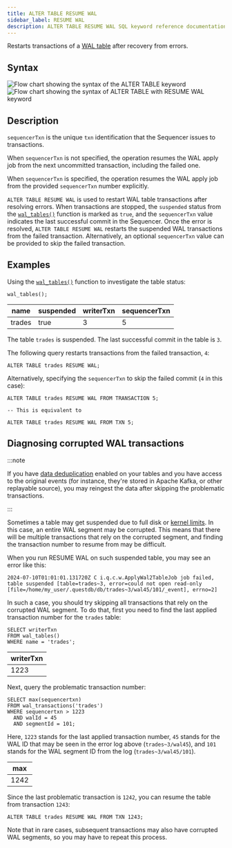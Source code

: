 ```yaml
---
title: ALTER TABLE RESUME WAL
sidebar_label: RESUME WAL
description: ALTER TABLE RESUME WAL SQL keyword reference documentation.
---
```


Restarts transactions of a [WAL table](/docs/concept/write-ahead-log/) after
recovery from errors.

## Syntax

![Flow chart showing the syntax of the ALTER TABLE keyword](/images/docs/diagrams/alterTable.svg)
![Flow chart showing the syntax of ALTER TABLE with RESUME WAL keyword](/images/docs/diagrams/resumeWal.svg)

## Description

`sequencerTxn` is the unique `txn` identification that the Sequencer issues to
transactions.

When `sequencerTxn` is not specified, the operation resumes the WAL apply job
from the next uncommitted transaction, including the failed one.

When `sequencerTxn` is specified, the operation resumes the WAL apply job
from the provided `sequencerTxn` number explicitly.

`ALTER TABLE RESUME WAL` is used to restart WAL table transactions after
resolving errors. When transactions are stopped, the `suspended` status from the
[`wal_tables()`](/docs/reference/function/meta/#wal_tables) function is marked
as `true`, and the `sequencerTxn` value indicates the last successful commit in
the Sequencer. Once the error is resolved, `ALTER TABLE RESUME WAL` restarts the
suspended WAL transactions from the failed transaction. Alternatively, an
optional `sequencerTxn` value can be provided to skip the failed transaction.

## Examples

Using the [`wal_tables()`](/docs/reference/function/meta/#wal_tables) function
to investigate the table status:

```questdb-sql title="List all tables"
wal_tables();
```

| name   | suspended | writerTxn | sequencerTxn |
| ------ | --------- | --------- | ------------ |
| trades | true      | 3         | 5            |

The table `trades` is suspended. The last successful commit in the table is
`3`.

The following query restarts transactions from the failed transaction, `4`:

```questdb-sql
ALTER TABLE trades RESUME WAL;
```

Alternatively, specifying the `sequencerTxn` to skip the failed commit (`4` in
this case):

```questdb-sql
ALTER TABLE trades RESUME WAL FROM TRANSACTION 5;

-- This is equivalent to

ALTER TABLE trades RESUME WAL FROM TXN 5;
```

## Diagnosing corrupted WAL transactions

:::note

If you have [data deduplication](/concept/deduplication/) enabled on your tables and you have access to the original events (for instance, they're stored in Apache Kafka, or other replayable source), you may reingest the data after skipping the problematic transactions.

:::

Sometimes a table may get suspended due to full disk or [kernel limits](/docs/operations/capacity-planning/#os-configuration). In this case, an entire WAL segment may be corrupted. This means that there will be multiple transactions that rely on the corrupted segment, and finding the transaction number to resume from may be difficult.

When you run RESUME WAL on such suspended table, you may see an error like this:

```
2024-07-10T01:01:01.131720Z C i.q.c.w.ApplyWal2TableJob job failed, table suspended [table=trades~3, error=could not open read-only [file=/home/my_user/.questdb/db/trades~3/wal45/101/_event], errno=2]
```

In such a case, you should try skipping all transactions that rely on the corrupted WAL segment. To do that, first you need to find the last applied transaction number for the `trades` table:

```questdb-sql
SELECT writerTxn
FROM wal_tables()
WHERE name = 'trades';
```

| writerTxn |
| --------- |
| 1223      |

Next, query the problematic transaction number:

```questdb-sql
SELECT max(sequencertxn)
FROM wal_transactions('trades')
WHERE sequencertxn > 1223
  AND walId = 45
  AND segmentId = 101;
```

Here, `1223` stands for the last applied transaction number, `45` stands for the WAL ID that may be seen in the error log above (`trades~3/wal45`), and `101` stands for the WAL segment ID from the log (`trades~3/wal45/101`).

| max  |
| ---- |
| 1242 |

Since the last problematic transaction is `1242`, you can resume the table from transaction `1243`:

```questdb-sql
ALTER TABLE trades RESUME WAL FROM TXN 1243;
```

Note that in rare cases, subsequent transactions may also have corrupted WAL segments, so you may have to repeat this process.
